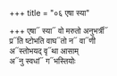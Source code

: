 +++
title = "०६ एषा स्या"

+++
एषा᳓ स्या᳓ वो मरुतो अनुभर्त्री᳓  
प्र᳓ति ष्टोभति वाघ᳓तो न᳓ वा᳓णी  
अ᳓स्तोभयद् वृ᳓था आसाम्  
अ᳓नु स्वधां᳓ ग᳓भस्तियोः